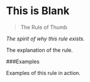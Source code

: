 # This is Blank

> The Rule of Thumb

<i>The spirit of why this rule exists.</i>

 The explanation of the rule.
 
###Examples

Examples of this rule in action.
 